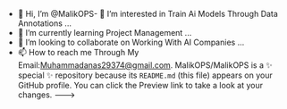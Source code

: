 - 👋 Hi, I’m @MalikOPS- 👀 I’m interested in Train Ai Models Through Data Annotations ...
- 🌱 I’m currently learning Project Management ...
- 💞️ I’m looking to collaborate on Working With AI Companies ...
- 📫 How to reach me Through My Email:Muhammadanas29374@gmail.com.
MalikOPS/MalikOPS is a ✨ special ✨ repository because its `README.md` (this file) appears on your GitHub profile.
You can click the Preview link to take a look at your changes.
--->
